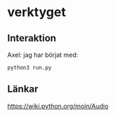 # verktyget

## Interaktion

Axel: jag har börjat med:

```python3
python3 run.py
```

## Länkar

https://wiki.python.org/moin/Audio
